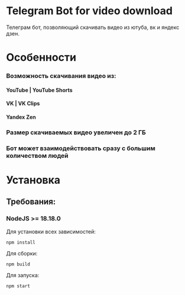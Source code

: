 # Telegram Bot for video download
Телеграм бот, позволяющий скачивать видео из ютуба, вк и яндекс дзен.

# Особенности
### Возможность скачивания видео из:
#### YouTube | YouTube Shorts
#### VK | VK Clips
#### Yandex Zen
### Размер скачиваемых видео увеличен до 2 ГБ
### Бот может взаимодействовать сразу с большим количеством людей

# Установка
## Требования:
### NodeJS >= 18.18.0

Для установки всех зависимостей:
```
npm install
```
Для сборки:
```
npm build
```
Для запуска:
```
npm start
```
